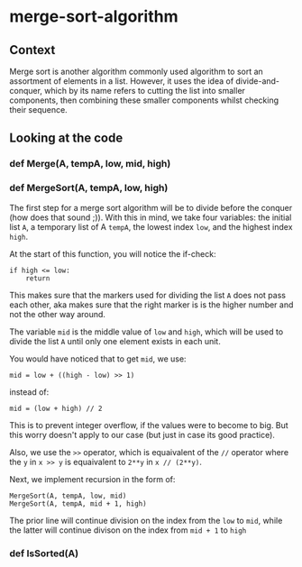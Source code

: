 # merge-sort-algorithm

## Context

Merge sort is another algorithm commonly used algorithm to sort an assortment of elements in a list. However, it uses the idea of divide-and-conquer, which by its name refers to cutting the list into smaller components, then combining these smaller components whilst checking their sequence.

## Looking at the code

### def Merge(A, tempA, low, mid, high)

### def MergeSort(A, tempA, low, high)

The first step for a merge sort algorithm will be to divide before the conquer (how does that sound ;\)). With this in mind, we take four variables: the initial list `A`, a temporary list of A `tempA`, the lowest index `low`, and the highest index `high`. 

At the start of this function, you will notice the if-check:

```
if high <= low:
    return
```

This makes sure that the markers used for dividing the list `A` does not pass each other, aka makes sure that the right marker is is the higher number and not the other way around.

The variable `mid` is the middle value of `low` and `high`, which will be used to divide the list `A` until only one element exists in each unit. 

You would have noticed that to get `mid`, we use:

```
mid = low + ((high - low) >> 1)
```

instead of:

```
mid = (low + high) // 2
```

This is to prevent integer overflow, if the values were to become to big. But this worry doesn't apply to our case (but just in case its good practice).

Also, we use the `>>` operator, which is equaivalent of the `//` operator where the `y` in `x >> y` is equaivalent to `2**y` in `x // (2**y)`.

Next, we implement recursion in the form of:

```
MergeSort(A, tempA, low, mid)
MergeSort(A, tempA, mid + 1, high)
```

The prior line will continue division on the index from the `low` to `mid`, while the latter will continue divison on the index from `mid + 1` to `high`

### def IsSorted(A)


